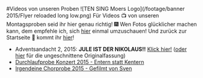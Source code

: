 #Videos von unseren Proben
![TEN SING Moers Logo](/footage/banner 2015/Flyer reloaded long low.png)
Für Videos :tv: von unseren Montagsproben seid ihr hier genau richtig! :fireworks: Wen Fotos glücklicher machen kann, dem empfehle ich, sich [hier](../Fotos/Proben.md) einmal umzuschauen! Und zurück zur Startseite :page_with_curl: kommt ihr [hier](../../Links.md)!

* Adventsandacht 2, 2015: **JULE IST DER NIKOLAUS!!** [Klick hier!](https://www.youtube.com/watch?v=vmY8f8g0ISk) ([oder hier](https://www.youtube.com/watch?v=bouE8SAgRj0) für die ungeschnittene Originalfassung)
* [Durchlaufprobe Konzert 2015 - Entern statt Kentern](https://www.youtube.com/watch?v=hxiDabQD1vA)
* [Irgendeine Chorprobe 2015 - Gefilmt von Sven](https://www.youtube.com/watch?v=ClJkxLV3qLU)
